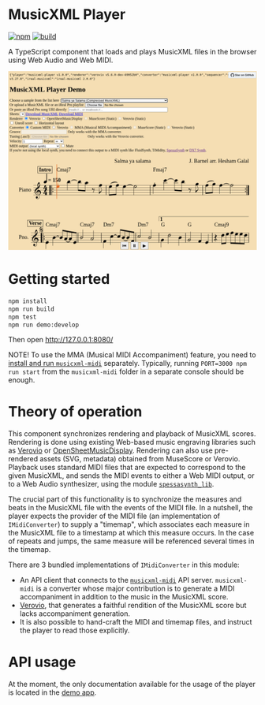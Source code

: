 MusicXML Player
===============

[![npm](https://img.shields.io/npm/v/%40music-i18n%2Fmusicxml-player)](https://www.npmjs.com/package/@music-i18n/musicxml-player)
[![build](https://github.com/infojunkie/musicxml-player/actions/workflows/test.yml/badge.svg?branch=main)](https://github.com/infojunkie/musicxml-player/actions/workflows/test.yml)

A TypeScript component that loads and plays MusicXML files in the browser using Web Audio and Web MIDI.

![Screenshot](screenshot.png?raw=true)

# Getting started
```
npm install
npm run build
npm test
npm run demo:develop
```
Then open http://127.0.0.1:8080/

NOTE! To use the MMA (Musical MIDI Accompaniment) feature, you need to [install and run `musicxml-midi`](https://github.com/infojunkie/musicxml-midi) separately. Typically, running `PORT=3000 npm run start` from the `musicxml-midi` folder in a separate console should be enough.

# Theory of operation
This component synchronizes rendering and playback of MusicXML scores. Rendering is done using existing Web-based music engraving libraries such as [Verovio](https://github.com/rism-digital/verovio) or [OpenSheetMusicDisplay](https://github.com/opensheetmusicdisplay/opensheetmusicdisplay). Rendering can also use pre-rendered assets (SVG, metadata) obtained from MuseScore or Verovio. Playback uses standard MIDI files that are expected to correspond to the given MusicXML, and sends the MIDI events to either a Web MIDI output, or to a Web Audio synthesizer, using the module [`spessasynth_lib`](https://github.com/spessasus/spessasynth_lib).

The crucial part of this functionality is to synchronize the measures and beats in the MusicXML file with the events of the MIDI file. In a nutshell, the player expects the provider of the MIDI file (an implementation of `IMidiConverter`) to supply a "timemap", which associates each measure in the MusicXML file to a timestamp at which this measure occurs. In the case of repeats and jumps, the same measure will be referenced several times in the timemap.

There are 3 bundled implementations of `IMidiConverter` in this module:
- An API client that connects to the [`musicxml-midi`](https://github.com/infojunkie/musicxml-midi) API server. `musicxml-midi` is a converter whose major contribution is to generate a MIDI accompaniment in addition to the music in the MusicXML score.
- [Verovio](https://github.com/rism-digital/verovio), that generates a faithful rendition of the MusicXML score but lacks accompaniment generation.
- It is also possible to hand-craft the MIDI and timemap files, and instruct the player to read those explicitly.

# API usage
At the moment, the only documentation available for the usage of the player is located in the [demo app](demo/demo.mjs).

